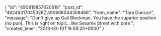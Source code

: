  {
   "id": "490819857620618",
   "post_id": "462493170453287_490608044308466",
   "from_name": "Tara Duncan",
   "message": "Don't give up Gail Blackman.  You have the superior position (no pun).  This is right on topic...like Sesame Street with porn.",
   "created_time": "2013-03-10T19:59:20+0000"
 }
